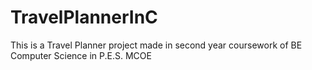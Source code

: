 TravelPlannerInC
================

This is a Travel Planner project made in second year coursework of BE Computer Science in P.E.S. MCOE
